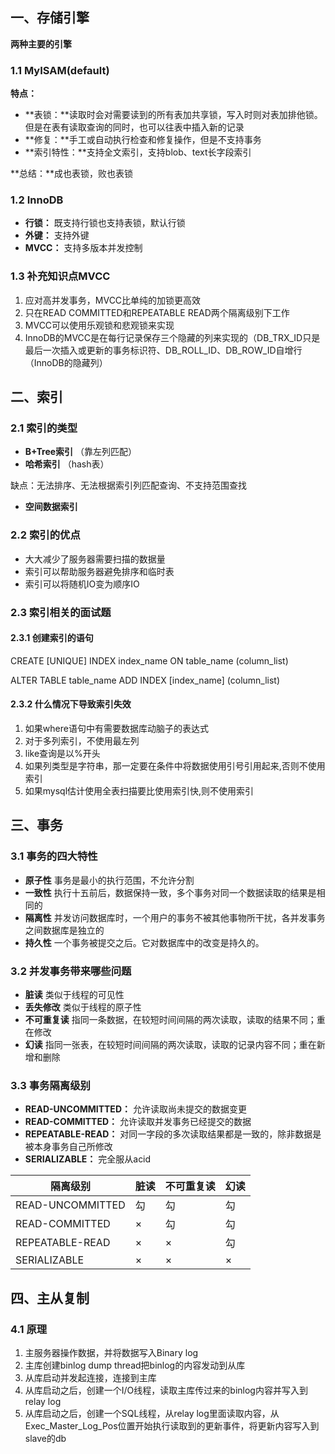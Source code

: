 ## 一、存储引擎

**两种主要的引擎**

### 1.1 MyISAM(default)

**特点：**

- **表锁：**读取时会对需要读到的所有表加共享锁，写入时则对表加排他锁。但是在表有读取查询的同时，也可以往表中插入新的记录
- **修复：**手工或自动执行检查和修复操作，但是不支持事务
- **索引特性：**支持全文索引，支持blob、text长字段索引

**总结：**成也表锁，败也表锁

### 1.2 InnoDB

- **行锁：** 既支持行锁也支持表锁，默认行锁
- **外键：** 支持外键
- **MVCC：** 支持多版本并发控制

### 1.3 补充知识点MVCC

1. 应对高并发事务，MVCC比单纯的加锁更高效
2. 只在READ COMMITTED和REPEATABLE READ两个隔离级别下工作
3. MVCC可以使用乐观锁和悲观锁来实现
4. InnoDB的MVCC是在每行记录保存三个隐藏的列来实现的（DB_TRX_ID只是最后一次插入或更新的事务标识符、DB_ROLL_ID、DB_ROW_ID自增行（InnoDB的隐藏列）

## 二、索引

### 2.1 索引的类型

- **B+Tree索引** （靠左列匹配）
- **哈希索引** （hash表） 

缺点：无法排序、无法根据索引列匹配查询、不支持范围查找

- **空间数据索引**

### 2.2 索引的优点

- 大大减少了服务器需要扫描的数据量
- 索引可以帮助服务器避免排序和临时表
- 索引可以将随机IO变为顺序IO

### 2.3 索引相关的面试题

#### 2.3.1 创建索引的语句

CREATE [UNIQUE] INDEX index_name ON table_name (column_list)

ALTER TABLE table_name ADD INDEX [index_name] (column_list)

#### 2.3.2 什么情况下导致索引失效

1. 如果where语句中有需要数据库动脑子的表达式
2. 对于多列索引，不使用最左列
3. like查询是以%开头
4. 如果列类型是字符串，那一定要在条件中将数据使用引号引用起来,否则不使用索引
5. 如果mysql估计使用全表扫描要比使用索引快,则不使用索引

## 三、事务

### 3.1 事务的四大特性

- **原子性**  事务是最小的执行范围，不允许分割
- **一致性**  执行十五前后，数据保持一致，多个事务对同一个数据读取的结果是相同的
- **隔离性**  并发访问数据库时，一个用户的事务不被其他事物所干扰，各并发事务之间数据库是独立的
- **持久性**  一个事务被提交之后。它对数据库中的改变是持久的。

### 3.2 并发事务带来哪些问题

- **脏读**  类似于线程的可见性
- **丢失修改**  类似于线程的原子性
- **不可重复读**  指同一条数据，在较短时间间隔的两次读取，读取的结果不同；重在修改
- **幻读**  指同一张表，在较短时间间隔的两次读取，读取的记录内容不同；重在新增和删除

### 3.3 事务隔离级别

- **READ-UNCOMMITTED：**  允许读取尚未提交的数据变更
- **READ-COMMITTED：** 允许读取并发事务已经提交的数据
- **REPEATABLE-READ：** 对同一字段的多次读取结果都是一致的，除非数据是被本身事务自己所修改
- **SERIALIZABLE：** 完全服从acid

| 隔离级别         | 脏读 | 不可重复读 | 幻读 |
| ---------------- | ---- | ---------- | ---- |
| READ-UNCOMMITTED | 勾   | 勾         | 勾   |
| READ-COMMITTED   | ×    | 勾         | 勾   |
| REPEATABLE-READ  | ×    | ×          | 勾   |
| SERIALIZABLE     | ×    | ×          | ×    |

## 四、主从复制

### 4.1 原理

1. 主服务器操作数据，并将数据写入Binary log
2. 主库创建binlog dump thread把binlog的内容发动到从库
3. 从库启动并发起连接，连接到主库
4. 从库启动之后，创建一个I/O线程，读取主库传过来的binlog内容并写入到relay log
5. 从库启动之后，创建一个SQL线程，从relay log里面读取内容，从Exec_Master_Log_Pos位置开始执行读取到的更新事件，将更新内容写入到slave的db

